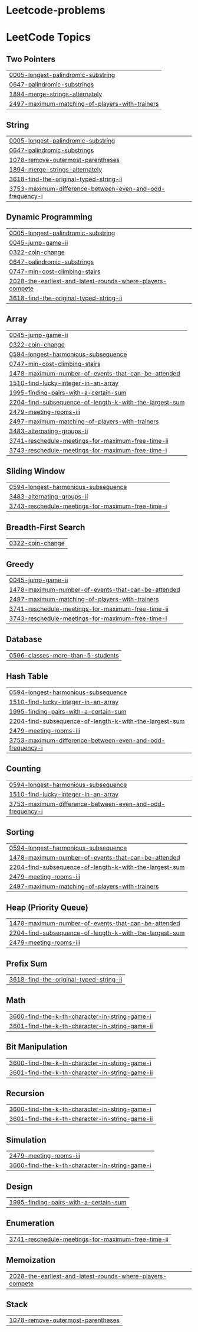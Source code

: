 # Leetcode-problems
<!---LeetCode Topics Start-->
# LeetCode Topics
## Two Pointers
|  |
| ------- |
| [0005-longest-palindromic-substring](https://github.com/LOKESHGOPAL21/Leetcode-problems/tree/master/0005-longest-palindromic-substring) |
| [0647-palindromic-substrings](https://github.com/LOKESHGOPAL21/Leetcode-problems/tree/master/0647-palindromic-substrings) |
| [1894-merge-strings-alternately](https://github.com/LOKESHGOPAL21/Leetcode-problems/tree/master/1894-merge-strings-alternately) |
| [2497-maximum-matching-of-players-with-trainers](https://github.com/LOKESHGOPAL21/Leetcode-problems/tree/master/2497-maximum-matching-of-players-with-trainers) |
## String
|  |
| ------- |
| [0005-longest-palindromic-substring](https://github.com/LOKESHGOPAL21/Leetcode-problems/tree/master/0005-longest-palindromic-substring) |
| [0647-palindromic-substrings](https://github.com/LOKESHGOPAL21/Leetcode-problems/tree/master/0647-palindromic-substrings) |
| [1078-remove-outermost-parentheses](https://github.com/LOKESHGOPAL21/Leetcode-problems/tree/master/1078-remove-outermost-parentheses) |
| [1894-merge-strings-alternately](https://github.com/LOKESHGOPAL21/Leetcode-problems/tree/master/1894-merge-strings-alternately) |
| [3618-find-the-original-typed-string-ii](https://github.com/LOKESHGOPAL21/Leetcode-problems/tree/master/3618-find-the-original-typed-string-ii) |
| [3753-maximum-difference-between-even-and-odd-frequency-i](https://github.com/LOKESHGOPAL21/Leetcode-problems/tree/master/3753-maximum-difference-between-even-and-odd-frequency-i) |
## Dynamic Programming
|  |
| ------- |
| [0005-longest-palindromic-substring](https://github.com/LOKESHGOPAL21/Leetcode-problems/tree/master/0005-longest-palindromic-substring) |
| [0045-jump-game-ii](https://github.com/LOKESHGOPAL21/Leetcode-problems/tree/master/0045-jump-game-ii) |
| [0322-coin-change](https://github.com/LOKESHGOPAL21/Leetcode-problems/tree/master/0322-coin-change) |
| [0647-palindromic-substrings](https://github.com/LOKESHGOPAL21/Leetcode-problems/tree/master/0647-palindromic-substrings) |
| [0747-min-cost-climbing-stairs](https://github.com/LOKESHGOPAL21/Leetcode-problems/tree/master/0747-min-cost-climbing-stairs) |
| [2028-the-earliest-and-latest-rounds-where-players-compete](https://github.com/LOKESHGOPAL21/Leetcode-problems/tree/master/2028-the-earliest-and-latest-rounds-where-players-compete) |
| [3618-find-the-original-typed-string-ii](https://github.com/LOKESHGOPAL21/Leetcode-problems/tree/master/3618-find-the-original-typed-string-ii) |
## Array
|  |
| ------- |
| [0045-jump-game-ii](https://github.com/LOKESHGOPAL21/Leetcode-problems/tree/master/0045-jump-game-ii) |
| [0322-coin-change](https://github.com/LOKESHGOPAL21/Leetcode-problems/tree/master/0322-coin-change) |
| [0594-longest-harmonious-subsequence](https://github.com/LOKESHGOPAL21/Leetcode-problems/tree/master/0594-longest-harmonious-subsequence) |
| [0747-min-cost-climbing-stairs](https://github.com/LOKESHGOPAL21/Leetcode-problems/tree/master/0747-min-cost-climbing-stairs) |
| [1478-maximum-number-of-events-that-can-be-attended](https://github.com/LOKESHGOPAL21/Leetcode-problems/tree/master/1478-maximum-number-of-events-that-can-be-attended) |
| [1510-find-lucky-integer-in-an-array](https://github.com/LOKESHGOPAL21/Leetcode-problems/tree/master/1510-find-lucky-integer-in-an-array) |
| [1995-finding-pairs-with-a-certain-sum](https://github.com/LOKESHGOPAL21/Leetcode-problems/tree/master/1995-finding-pairs-with-a-certain-sum) |
| [2204-find-subsequence-of-length-k-with-the-largest-sum](https://github.com/LOKESHGOPAL21/Leetcode-problems/tree/master/2204-find-subsequence-of-length-k-with-the-largest-sum) |
| [2479-meeting-rooms-iii](https://github.com/LOKESHGOPAL21/Leetcode-problems/tree/master/2479-meeting-rooms-iii) |
| [2497-maximum-matching-of-players-with-trainers](https://github.com/LOKESHGOPAL21/Leetcode-problems/tree/master/2497-maximum-matching-of-players-with-trainers) |
| [3483-alternating-groups-ii](https://github.com/LOKESHGOPAL21/Leetcode-problems/tree/master/3483-alternating-groups-ii) |
| [3741-reschedule-meetings-for-maximum-free-time-ii](https://github.com/LOKESHGOPAL21/Leetcode-problems/tree/master/3741-reschedule-meetings-for-maximum-free-time-ii) |
| [3743-reschedule-meetings-for-maximum-free-time-i](https://github.com/LOKESHGOPAL21/Leetcode-problems/tree/master/3743-reschedule-meetings-for-maximum-free-time-i) |
## Sliding Window
|  |
| ------- |
| [0594-longest-harmonious-subsequence](https://github.com/LOKESHGOPAL21/Leetcode-problems/tree/master/0594-longest-harmonious-subsequence) |
| [3483-alternating-groups-ii](https://github.com/LOKESHGOPAL21/Leetcode-problems/tree/master/3483-alternating-groups-ii) |
| [3743-reschedule-meetings-for-maximum-free-time-i](https://github.com/LOKESHGOPAL21/Leetcode-problems/tree/master/3743-reschedule-meetings-for-maximum-free-time-i) |
## Breadth-First Search
|  |
| ------- |
| [0322-coin-change](https://github.com/LOKESHGOPAL21/Leetcode-problems/tree/master/0322-coin-change) |
## Greedy
|  |
| ------- |
| [0045-jump-game-ii](https://github.com/LOKESHGOPAL21/Leetcode-problems/tree/master/0045-jump-game-ii) |
| [1478-maximum-number-of-events-that-can-be-attended](https://github.com/LOKESHGOPAL21/Leetcode-problems/tree/master/1478-maximum-number-of-events-that-can-be-attended) |
| [2497-maximum-matching-of-players-with-trainers](https://github.com/LOKESHGOPAL21/Leetcode-problems/tree/master/2497-maximum-matching-of-players-with-trainers) |
| [3741-reschedule-meetings-for-maximum-free-time-ii](https://github.com/LOKESHGOPAL21/Leetcode-problems/tree/master/3741-reschedule-meetings-for-maximum-free-time-ii) |
| [3743-reschedule-meetings-for-maximum-free-time-i](https://github.com/LOKESHGOPAL21/Leetcode-problems/tree/master/3743-reschedule-meetings-for-maximum-free-time-i) |
## Database
|  |
| ------- |
| [0596-classes-more-than-5-students](https://github.com/LOKESHGOPAL21/Leetcode-problems/tree/master/0596-classes-more-than-5-students) |
## Hash Table
|  |
| ------- |
| [0594-longest-harmonious-subsequence](https://github.com/LOKESHGOPAL21/Leetcode-problems/tree/master/0594-longest-harmonious-subsequence) |
| [1510-find-lucky-integer-in-an-array](https://github.com/LOKESHGOPAL21/Leetcode-problems/tree/master/1510-find-lucky-integer-in-an-array) |
| [1995-finding-pairs-with-a-certain-sum](https://github.com/LOKESHGOPAL21/Leetcode-problems/tree/master/1995-finding-pairs-with-a-certain-sum) |
| [2204-find-subsequence-of-length-k-with-the-largest-sum](https://github.com/LOKESHGOPAL21/Leetcode-problems/tree/master/2204-find-subsequence-of-length-k-with-the-largest-sum) |
| [2479-meeting-rooms-iii](https://github.com/LOKESHGOPAL21/Leetcode-problems/tree/master/2479-meeting-rooms-iii) |
| [3753-maximum-difference-between-even-and-odd-frequency-i](https://github.com/LOKESHGOPAL21/Leetcode-problems/tree/master/3753-maximum-difference-between-even-and-odd-frequency-i) |
## Counting
|  |
| ------- |
| [0594-longest-harmonious-subsequence](https://github.com/LOKESHGOPAL21/Leetcode-problems/tree/master/0594-longest-harmonious-subsequence) |
| [1510-find-lucky-integer-in-an-array](https://github.com/LOKESHGOPAL21/Leetcode-problems/tree/master/1510-find-lucky-integer-in-an-array) |
| [3753-maximum-difference-between-even-and-odd-frequency-i](https://github.com/LOKESHGOPAL21/Leetcode-problems/tree/master/3753-maximum-difference-between-even-and-odd-frequency-i) |
## Sorting
|  |
| ------- |
| [0594-longest-harmonious-subsequence](https://github.com/LOKESHGOPAL21/Leetcode-problems/tree/master/0594-longest-harmonious-subsequence) |
| [1478-maximum-number-of-events-that-can-be-attended](https://github.com/LOKESHGOPAL21/Leetcode-problems/tree/master/1478-maximum-number-of-events-that-can-be-attended) |
| [2204-find-subsequence-of-length-k-with-the-largest-sum](https://github.com/LOKESHGOPAL21/Leetcode-problems/tree/master/2204-find-subsequence-of-length-k-with-the-largest-sum) |
| [2479-meeting-rooms-iii](https://github.com/LOKESHGOPAL21/Leetcode-problems/tree/master/2479-meeting-rooms-iii) |
| [2497-maximum-matching-of-players-with-trainers](https://github.com/LOKESHGOPAL21/Leetcode-problems/tree/master/2497-maximum-matching-of-players-with-trainers) |
## Heap (Priority Queue)
|  |
| ------- |
| [1478-maximum-number-of-events-that-can-be-attended](https://github.com/LOKESHGOPAL21/Leetcode-problems/tree/master/1478-maximum-number-of-events-that-can-be-attended) |
| [2204-find-subsequence-of-length-k-with-the-largest-sum](https://github.com/LOKESHGOPAL21/Leetcode-problems/tree/master/2204-find-subsequence-of-length-k-with-the-largest-sum) |
| [2479-meeting-rooms-iii](https://github.com/LOKESHGOPAL21/Leetcode-problems/tree/master/2479-meeting-rooms-iii) |
## Prefix Sum
|  |
| ------- |
| [3618-find-the-original-typed-string-ii](https://github.com/LOKESHGOPAL21/Leetcode-problems/tree/master/3618-find-the-original-typed-string-ii) |
## Math
|  |
| ------- |
| [3600-find-the-k-th-character-in-string-game-i](https://github.com/LOKESHGOPAL21/Leetcode-problems/tree/master/3600-find-the-k-th-character-in-string-game-i) |
| [3601-find-the-k-th-character-in-string-game-ii](https://github.com/LOKESHGOPAL21/Leetcode-problems/tree/master/3601-find-the-k-th-character-in-string-game-ii) |
## Bit Manipulation
|  |
| ------- |
| [3600-find-the-k-th-character-in-string-game-i](https://github.com/LOKESHGOPAL21/Leetcode-problems/tree/master/3600-find-the-k-th-character-in-string-game-i) |
| [3601-find-the-k-th-character-in-string-game-ii](https://github.com/LOKESHGOPAL21/Leetcode-problems/tree/master/3601-find-the-k-th-character-in-string-game-ii) |
## Recursion
|  |
| ------- |
| [3600-find-the-k-th-character-in-string-game-i](https://github.com/LOKESHGOPAL21/Leetcode-problems/tree/master/3600-find-the-k-th-character-in-string-game-i) |
| [3601-find-the-k-th-character-in-string-game-ii](https://github.com/LOKESHGOPAL21/Leetcode-problems/tree/master/3601-find-the-k-th-character-in-string-game-ii) |
## Simulation
|  |
| ------- |
| [2479-meeting-rooms-iii](https://github.com/LOKESHGOPAL21/Leetcode-problems/tree/master/2479-meeting-rooms-iii) |
| [3600-find-the-k-th-character-in-string-game-i](https://github.com/LOKESHGOPAL21/Leetcode-problems/tree/master/3600-find-the-k-th-character-in-string-game-i) |
## Design
|  |
| ------- |
| [1995-finding-pairs-with-a-certain-sum](https://github.com/LOKESHGOPAL21/Leetcode-problems/tree/master/1995-finding-pairs-with-a-certain-sum) |
## Enumeration
|  |
| ------- |
| [3741-reschedule-meetings-for-maximum-free-time-ii](https://github.com/LOKESHGOPAL21/Leetcode-problems/tree/master/3741-reschedule-meetings-for-maximum-free-time-ii) |
## Memoization
|  |
| ------- |
| [2028-the-earliest-and-latest-rounds-where-players-compete](https://github.com/LOKESHGOPAL21/Leetcode-problems/tree/master/2028-the-earliest-and-latest-rounds-where-players-compete) |
## Stack
|  |
| ------- |
| [1078-remove-outermost-parentheses](https://github.com/LOKESHGOPAL21/Leetcode-problems/tree/master/1078-remove-outermost-parentheses) |
<!---LeetCode Topics End-->
